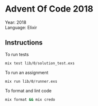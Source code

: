 # Advent Of Code 2018

Year: 2018  
Language: Elixir

## Instructions

To run tests

~~~sh
mix test lib/0/solution_test.exs
~~~

To run an assignment

~~~sh
mix run lib/0/runner.exs
~~~

To format and lint code

~~~sh
mix format && mix credo
~~~
